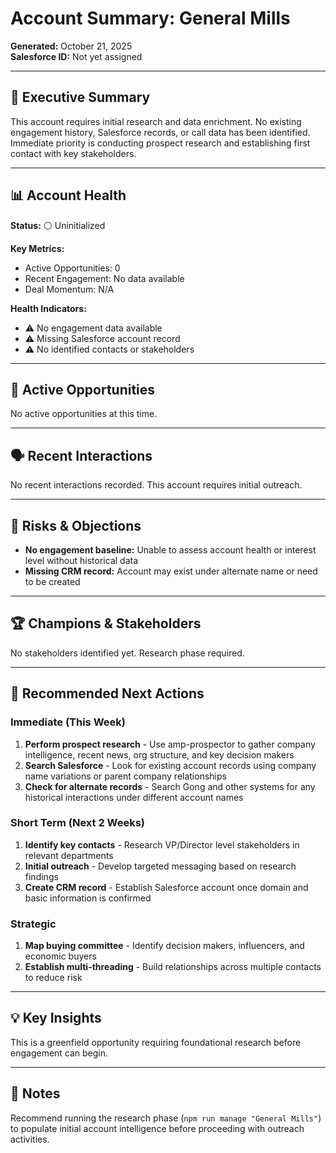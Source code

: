 # Account Summary: General Mills

**Generated:** October 21, 2025  
**Salesforce ID:** Not yet assigned

---

## 🎯 Executive Summary

This account requires initial research and data enrichment. No existing engagement history, Salesforce records, or call data has been identified. Immediate priority is conducting prospect research and establishing first contact with key stakeholders.

---

## 📊 Account Health

**Status:** ⚪ Uninitialized

**Key Metrics:**
- Active Opportunities: 0
- Recent Engagement: No data available
- Deal Momentum: N/A

**Health Indicators:**
- ⚠️ No engagement data available
- ⚠️ Missing Salesforce account record
- ⚠️ No identified contacts or stakeholders

---

## 💼 Active Opportunities

No active opportunities at this time.

---

## 🗣️ Recent Interactions

No recent interactions recorded. This account requires initial outreach.

---

## 🚨 Risks & Objections

- **No engagement baseline:** Unable to assess account health or interest level without historical data
- **Missing CRM record:** Account may exist under alternate name or need to be created

---

## 🏆 Champions & Stakeholders

No stakeholders identified yet. Research phase required.

---

## 🎯 Recommended Next Actions

### Immediate (This Week)
1. **Perform prospect research** - Use amp-prospector to gather company intelligence, recent news, org structure, and key decision makers
2. **Search Salesforce** - Look for existing account records using company name variations or parent company relationships
3. **Check for alternate records** - Search Gong and other systems for any historical interactions under different account names

### Short Term (Next 2 Weeks)
1. **Identify key contacts** - Research VP/Director level stakeholders in relevant departments
2. **Initial outreach** - Develop targeted messaging based on research findings
3. **Create CRM record** - Establish Salesforce account once domain and basic information is confirmed

### Strategic
1. **Map buying committee** - Identify decision makers, influencers, and economic buyers
2. **Establish multi-threading** - Build relationships across multiple contacts to reduce risk

---

## 💡 Key Insights

This is a greenfield opportunity requiring foundational research before engagement can begin.

---

## 📝 Notes

Recommend running the research phase (`npm run manage "General Mills"`) to populate initial account intelligence before proceeding with outreach activities.